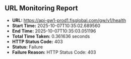 ## URL Monitoring Report

- **URL:** https://api-gw1-prod1.fisglobal.com/gw/v1/health
- **Start Time:** 2025-10-07T10:35:02.689560
- **End Time:** 2025-10-07T10:35:03.051196
- **Total Time Taken:** 0.361636 seconds
- **HTTP Status Code:** 403
- **Status:** Failure
- **Failure Reason:** HTTP Status Code: 403
